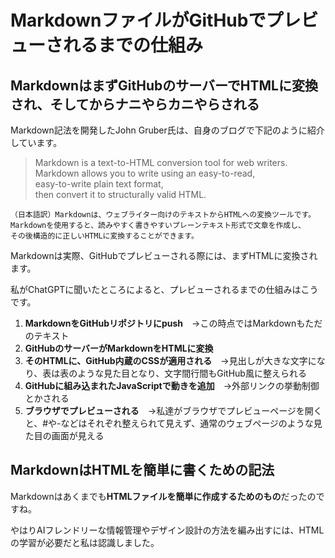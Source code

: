 # MarkdownファイルがGitHubでプレビューされるまでの仕組み

## MarkdownはまずGitHubのサーバーでHTMLに変換され、そしてからナニやらカニやらされる

Markdown記法を開発したJohn Gruber氏は、自身のブログで下記のように紹介しています。

> Markdown is a text-to-HTML conversion tool for web writers.  
> Markdown allows you to write using an easy-to-read,  
> easy-to-write plain text format,  
> then convert it to structurally valid HTML.

    （日本語訳）Markdownは、ウェブライター向けのテキストからHTMLへの変換ツールです。  
    Markdownを使用すると、読みやすく書きやすいプレーンテキスト形式で文章を作成し、  
    その後構造的に正しいHTMLに変換することができます。

Markdownは実際、GitHubでプレビューされる際には、まずHTMLに変換されます。

私がChatGPTに聞いたところによると、プレビューされるまでの仕組みはこうです。

1. **MarkdownをGitHubリポジトリにpush**　→この時点ではMarkdownもただのテキスト
2. **GitHubのサーバーがMarkdownをHTMLに変換**
3. **そのHTMLに、GitHub内蔵のCSSが適用される**　→見出しが大きな文字になり、表は表のような見た目となり、文字間行間もGitHub風に整えられる
4. **GitHubに組み込まれたJavaScriptで動きを追加**　→外部リンクの挙動制御とかされる
5. **ブラウザでプレビューされる**　→私達がブラウザでプレビューページを開くと、#や-などはそれぞれ整えられて見えず、通常のウェブページのような見た目の画面が見える

## MarkdownはHTMLを簡単に書くための記法

Markdownはあくまでも**HTMLファイルを簡単に作成するためのもの**だったのですね。


やはりAIフレンドリーな情報管理やデザイン設計の方法を編み出すには、HTMLの学習が必要だと私は認識しました。



